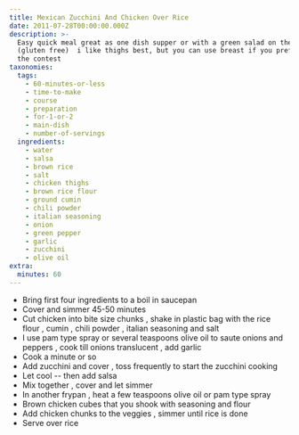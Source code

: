 ```yaml
---
title: Mexican Zucchini And Chicken Over Rice
date: 2011-07-28T00:00:00.000Z
description: >-
  Easy quick meal great as one dish supper or with a green salad on the side.
  (gluten free)  i like thighs best, but you can use breast if you prefer after
  the contest
taxonomies:
  tags:
    - 60-minutes-or-less
    - time-to-make
    - course
    - preparation
    - for-1-or-2
    - main-dish
    - number-of-servings
  ingredients:
    - water
    - salsa
    - brown rice
    - salt
    - chicken thighs
    - brown rice flour
    - ground cumin
    - chili powder
    - italian seasoning
    - onion
    - green pepper
    - garlic
    - zucchini
    - olive oil
extra:
  minutes: 60
---
```

 - Bring first four ingredients to a boil in saucepan
 - Cover and simmer 45-50 minutes
 - Cut chicken into bite size chunks , shake in plastic bag with the rice flour , cumin , chili powder , italian seasoning and salt
 - I use pam type spray or several teaspoons olive oil to saute onions and peppers , cook till onions translucent , add garlic
 - Cook a minute or so
 - Add zucchini and cover , toss frequently to start the zucchini cooking
 - Let cool -- then add salsa
 - Mix together , cover and let simmer
 - In another frypan , heat a few teaspoons olive oil or pam type spray
 - Brown chicken cubes that you shook with seasoning and flour
 - Add chicken chunks to the veggies , simmer until rice is done
 - Serve over rice
